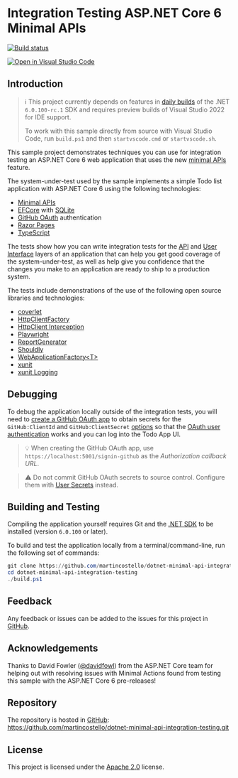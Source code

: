 # Integration Testing ASP.NET Core 6 Minimal APIs

[![Build status](https://github.com/martincostello/dotnet-minimal-api-integration-testing/workflows/build/badge.svg?branch=main&event=push)](https://github.com/martincostello/dotnet-minimal-api-integration-testing/actions?query=workflow%3Abuild+branch%3Amain+event%3Apush)

[![Open in Visual Studio Code](https://open.vscode.dev/badges/open-in-vscode.svg)](https://open.vscode.dev/martincostello/dotnet-minimal-api-integration-testing)

## Introduction

> ℹ️ This project currently depends on features in [daily builds] of the .NET
`6.0.100-rc.1` SDK and requires preview builds of Visual Studio 2022 for IDE
support.
>
> To work with this sample directly from source with Visual Studio Code, run
`build.ps1` and then `startvscode.cmd` or `startvscode.sh`.

[daily builds]: https://github.com/dotnet/installer#installers-and-binaries

This sample project demonstrates techniques you can use for integration testing
an ASP.NET Core 6 web application that uses the new [minimal APIs] feature.

[minimal APIs]: https://devblogs.microsoft.com/aspnet/asp-net-core-updates-in-net-6-preview-4/#introducing-minimal-apis

The system-under-test used by the sample implements a simple Todo list
application with ASP.NET Core 6 using the following technologies:

* [Minimal APIs]
* [EFCore] with [SQLite]
* [GitHub OAuth] authentication
* [Razor Pages]
* [TypeScript]

[EFCore]: https://docs.microsoft.com/en-us/ef/core/
[GitHub OAuth]: https://github.com/aspnet-contrib/AspNet.Security.OAuth.Providers/blob/dev/docs/github.md
[Razor Pages]: https://docs.microsoft.com/en-us/aspnet/core/razor-pages/
[SQLite]: https://docs.microsoft.com/en-us/ef/core/providers/sqlite/
[TypeScript]: https://www.typescriptlang.org/docs/handbook/typescript-in-5-minutes-oop.html

The tests show how you can write integration tests for the [API] and [User
Interface] layers of an application that can help you get good coverage of the
system-under-test, as well as help give you confidence that the changes you make
to an application are ready to ship to a production system.

The tests include demonstrations of the use of the following open source
libraries and technologies:

* [coverlet]
* [HttpClientFactory]
* [HttpClient Interception]
* [Playwright]
* [ReportGenerator]
* [Shouldly]
* [WebApplicationFactory&lt;T&gt;]
* [xunit]
* [xunit Logging]

[API]: https://github.com/martincostello/dotnet-minimal-api-integration-testing/blob/main/tests/TodoApp.Tests/ApiTests.cs
[coverlet]: https://github.com/coverlet-coverage/coverlet
[HttpClientFactory]: https://docs.microsoft.com/en-us/dotnet/architecture/microservices/implement-resilient-applications/use-httpclientfactory-to-implement-resilient-http-requests
[HttpClient Interception]: https://github.com/justeat/httpclient-interception
[Playwright]: https://playwright.dev/dotnet/
[ReportGenerator]: https://github.com/danielpalme/ReportGenerator
[Shouldly]: https://shouldly.io/
[User Interface]: https://github.com/martincostello/dotnet-minimal-api-integration-testing/blob/main/tests/TodoApp.Tests/UITests.cs
[WebApplicationFactory&lt;T&gt;]: https://docs.microsoft.com/en-us/aspnet/core/test/integration-tests
[xunit]: https://xunit.net/
[xunit Logging]: https://github.com/martincostello/xunit-logging

## Debugging

To debug the application locally outside of the integration tests, you will need
to [create a GitHub OAuth app] to obtain secrets for the `GitHub:ClientId` and
`GitHub:ClientSecret` [options] so that the [OAuth user authentication] works and
you can log into the Todo App UI.

> 💡 When creating the GitHub OAuth app, use `https://localhost:5001/signin-github`
as the _Authorization callback URL_.

> ⚠️ Do not commit GitHub OAuth secrets to source control. Configure them
with [User Secrets] instead.

[create a GitHub OAuth app]: https://docs.github.com/en/developers/apps/building-oauth-apps/creating-an-oauth-app
[OAuth user authentication]: https://docs.microsoft.com/en-us/aspnet/core/security/authentication/social/?view=aspnetcore-5.0&tabs=visual-studio
[options]: https://github.com/martincostello/dotnet-minimal-api-integration-testing/blob/1cd99029a9e3af57ab2fe1335b43e298efb65c09/src/TodoApp/appsettings.json#L10-L11
[User Secrets]: https://docs.microsoft.com/en-us/aspnet/core/security/app-secrets

## Building and Testing

Compiling the application yourself requires Git and the
[.NET SDK](https://www.microsoft.com/net/download/core "Download the .NET SDK")
to be installed (version `6.0.100` or later).

To build and test the application locally from a terminal/command-line, run the
following set of commands:

```powershell
git clone https://github.com/martincostello/dotnet-minimal-api-integration-testing.git
cd dotnet-minimal-api-integration-testing
./build.ps1
```

## Feedback

Any feedback or issues can be added to the issues for this project in
[GitHub](https://github.com/martincostello/dotnet-minimal-api-integration-testing/issues "Issues for this project on GitHub.com").

## Acknowledgements

Thanks to David Fowler ([@davidfowl](https://github.com/davidfowl)) from the
ASP.NET Core team for helping out with resolving issues with Minimal Actions
found from testing this sample with the ASP.NET Core 6 pre-releases!

## Repository

The repository is hosted in
[GitHub](https://github.com/martincostello/dotnet-minimal-api-integration-testing "This project on GitHub.com"):
https://github.com/martincostello/dotnet-minimal-api-integration-testing.git

## License

This project is licensed under the
[Apache 2.0](http://www.apache.org/licenses/LICENSE-2.0.txt "The Apache 2.0 license")
license.
